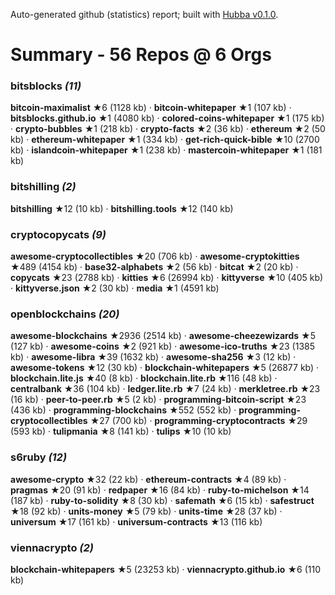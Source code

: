 Auto-generated github (statistics) report;
built with [Hubba v0.1.0](https://github.com/rubycoco/git/tree/master/hubba-reports).


# Summary - 56 Repos @ 6 Orgs

### bitsblocks _(11)_

**bitcoin-maximalist** ★6 (1128 kb) · **bitcoin-whitepaper** ★1 (107 kb) · **bitsblocks.github.io** ★1 (4080 kb) · **colored-coins-whitepaper** ★1 (175 kb) · **crypto-bubbles** ★1 (218 kb) · **crypto-facts** ★2 (36 kb) · **ethereum** ★2 (50 kb) · **ethereum-whitepaper** ★1 (334 kb) · **get-rich-quick-bible** ★10 (2700 kb) · **islandcoin-whitepaper** ★1 (238 kb) · **mastercoin-whitepaper** ★1 (181 kb)

### bitshilling _(2)_

**bitshilling** ★12 (10 kb) · **bitshilling.tools** ★12 (140 kb)

### cryptocopycats _(9)_

**awesome-cryptocollectibles** ★20 (706 kb) · **awesome-cryptokitties** ★489 (4154 kb) · **base32-alphabets** ★2 (56 kb) · **bitcat** ★2 (20 kb) · **copycats** ★23 (2788 kb) · **kitties** ★6 (26994 kb) · **kittyverse** ★10 (405 kb) · **kittyverse.json** ★2 (30 kb) · **media** ★1 (4591 kb)

### openblockchains _(20)_

**awesome-blockchains** ★2936 (2514 kb) · **awesome-cheezewizards** ★5 (127 kb) · **awesome-coins** ★2 (921 kb) · **awesome-ico-truths** ★23 (1385 kb) · **awesome-libra** ★39 (1632 kb) · **awesome-sha256** ★3 (12 kb) · **awesome-tokens** ★12 (30 kb) · **blockchain-whitepapers** ★5 (26877 kb) · **blockchain.lite.js** ★40 (8 kb) · **blockchain.lite.rb** ★116 (48 kb) · **centralbank** ★36 (104 kb) · **ledger.lite.rb** ★7 (24 kb) · **merkletree.rb** ★23 (16 kb) · **peer-to-peer.rb** ★5 (2 kb) · **programming-bitcoin-script** ★23 (436 kb) · **programming-blockchains** ★552 (552 kb) · **programming-cryptocollectibles** ★27 (700 kb) · **programming-cryptocontracts** ★29 (593 kb) · **tulipmania** ★8 (141 kb) · **tulips** ★10 (10 kb)

### s6ruby _(12)_

**awesome-crypto** ★32 (22 kb) · **ethereum-contracts** ★4 (89 kb) · **pragmas** ★20 (91 kb) · **redpaper** ★16 (84 kb) · **ruby-to-michelson** ★14 (187 kb) · **ruby-to-solidity** ★8 (30 kb) · **safemath** ★6 (15 kb) · **safestruct** ★18 (92 kb) · **units-money** ★5 (79 kb) · **units-time** ★28 (37 kb) · **universum** ★17 (161 kb) · **universum-contracts** ★13 (116 kb)

### viennacrypto _(2)_

**blockchain-whitepapers** ★5 (23253 kb) · **viennacrypto.github.io** ★6 (110 kb)

